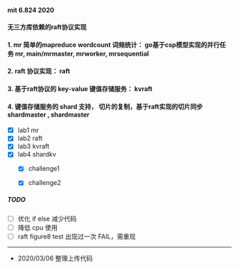 #### mit 6.824 2020
#### 无三方库依赖的raft协议实现

#### 1. mr 简单的mapreduce wordcount 词频统计： go基于csp模型实现的并行任务 mr, main/mrmaster, mrworker, mrsequential 

#### 2. raft 协议实现： raft

#### 3. 基于raft协议的 key-value 键值存储服务： kvraft

#### 4. 键值存储服务的 shard 支持， 切片的复制，基于raft实现的切片同步 shardmaster , shardmaster 

- [x] lab1 mr
- [x] lab2 raft
- [x] lab3 kvraft
- [x] lab4 shardkv
    - [x] challenge1
    - [x] challenge2



##### TODO
- [ ] 优化 if else 减少代码
- [ ] 降低 cpu 使用
- [ ] raft figure8 test 出现过一次 FAIL，需重现
-----

* 2020/03/06 
    整理上传代码
